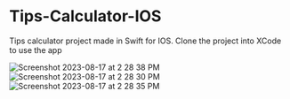 # Tips-Calculator-IOS
Tips calculator project made in Swift for IOS.
Clone the project into XCode to use the app


![Screenshot 2023-08-17 at 2 28 38 PM](https://github.com/MX0416/Tips-Calculator-IOS/assets/105813951/c0209101-c690-4a15-b29e-11d8853ace1f)
![Screenshot 2023-08-17 at 2 28 30 PM](https://github.com/MX0416/Tips-Calculator-IOS/assets/105813951/4d4bf9bc-8005-48d7-bf26-4b7c46d70d29)
![Screenshot 2023-08-17 at 2 28 35 PM](https://github.com/MX0416/Tips-Calculator-IOS/assets/105813951/e6506dde-4824-4d86-b658-5b9e2c8cefd1)
